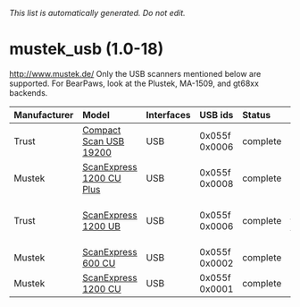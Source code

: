 _This list is automatically generated. Do not edit._

# mustek\_usb (1.0-18) #
http://www.mustek.de/
Only the USB scanners mentioned below are supported. For BearPaws, look at the Plustek, MA-1509, and gt68xx backends.

| **Manufacturer** | **Model** | **Interfaces** | **USB ids** | **Status** | **Comment** | **URL** |
|:-----------------|:----------|:---------------|:------------|:-----------|:------------|:--------|
|Trust|[Compact Scan USB 19200](MustekusbCompactScanUSB19200.md)|USB|0x055f 0x0006|complete|  |Mustek 1200 UB compatible|
|Mustek|[ScanExpress 1200 CU Plus](MustekusbScanExpress1200CUPlus.md)|USB|0x055f 0x0008|complete|  |  |
|Trust|[ScanExpress 1200 UB](MustekusbScanExpress1200UB.md)|USB|0x055f 0x0006|complete|http://www.trust-site.com|For the UB Plus, see gt68xx backend|
|Mustek|[ScanExpress 600 CU](MustekusbScanExpress600CU.md)|USB|0x055f 0x0002|complete|  |  |
|Mustek|[ScanExpress 1200 CU](MustekusbScanExpress1200CU.md)|USB|0x055f 0x0001|complete|  |  |
